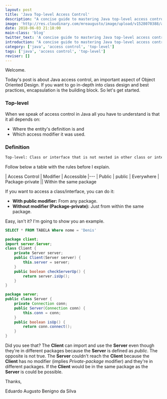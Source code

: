 ```yaml
---
layout: post
title: 'Java Top-level Access Control'
description: "A concise guide to mastering Java top-level access control"
image: 'http://res.cloudinary.com/mreaugusto/image/upload/v1528070388/access-control.jpg'
date: 2018-06-03 21:18:00
main-class: 'blog'
twitter_text: 'A concise guide to mastering Java top-level access control'
introduction: "A concise guide to mastering Java top-level access control"
category: ['java', 'access control', 'top-level']
tags: ['java', 'access control', 'top-level']
reviser: []
---
```


Welcome.

Today's post is about Java access control, an important aspect of Object Oriented Design. If you want to go in-depth into class design and best practices, encapsulation is the building block. So let's get started.

### Top-level
When we speak of access control in Java all you have to understand is that it all depends on:

- Where the entity's definition is and
- Which access modifier it was used.

### Definition

```txt
Top-level: Class or interface that is not nested in other class or interface.
```

Follow below a table with the rules before I explain.

| Access Control | Modifier | Accessible
|---
| Public            | public | Everywhere
| Package-private   || Within the same package

If you want to access a class/interface, you can do it:

- **With public modifier:** From any package.
- **Without modifier (Package-private):** Just from within the same package.

Easy, isn't it? I'm going to show you an example.

```sql
SELECT * FROM TABELA Where nome = 'Denis'
```

```java
package client;
import server.Server;
class Client {
    private Server server;
    public Client(Server server) {
        this.server = server;
    }
    public boolean checkServerUp() {
        return server.isUp();
    }
}

package server;
public class Server {
    private Connection conn;
    public Server(Connection conn) {
        this.conn = conn;
    }
    public boolean isUp() {
        return conn.connect();
    }
}

```

Did you see that?
The **Client** can import and use the **Server** even though they're in different packages because the **Server** is defined as _public_. The opposite is not true. The **Server** couldn't reach the **Client** because the **Client** has no modifier (implies _Private-package_ modifier) and they're in different packages. If the **Client** would be in the same package as the **Server** is could be possible.

Thanks,

Eduardo Augusto Benigno da Silva